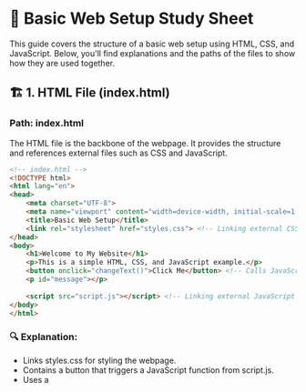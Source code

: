 
# 📖 Basic Web Setup Study Sheet

This guide covers the structure of a basic web setup using HTML, CSS, and JavaScript. Below, you'll find explanations and the paths of the files to show how they are used together.

## 🏗️ 1. HTML File (index.html)

### Path: index.html

The HTML file is the backbone of the webpage. It provides the structure and references external files such as CSS and JavaScript.

``` html
<!-- index.html -->
<!DOCTYPE html>
<html lang="en">
<head>
    <meta charset="UTF-8">
    <meta name="viewport" content="width=device-width, initial-scale=1.0">
    <title>Basic Web Setup</title>
    <link rel="stylesheet" href="styles.css"> <!-- Linking external CSS file -->
</head>
<body>
    <h1>Welcome to My Website</h1>
    <p>This is a simple HTML, CSS, and JavaScript example.</p>
    <button onclick="changeText()">Click Me</button> <!-- Calls JavaScript function -->
    <p id="message"></p>
    
    <script src="script.js"></script> <!-- Linking external JavaScript file -->
</body>
</html>
```
### 🔍 Explanation:

- Links styles.css for styling the webpage.
- Contains a button that triggers a JavaScript function from script.js.
- Uses a <script> tag at the bottom to include script.js.

## 🎨 2. CSS File (styles.css)

### Path: styles.css

The CSS file is used to style the webpage and improve its appearance.

```css
/* styles.css */
body {
    font-family: Arial, sans-serif;
    text-align: center;
    background-color: #f4f4f4;
}

button {
    padding: 10px 20px;
    font-size: 16px;
    background-color: blue;
    color: white;
    border: none;
    cursor: pointer;
}

button:hover {
    background-color: darkblue;
}
```
### 🔍 Explanation:
- Sets a background color and font styles for the entire page.
- Styles the button with padding, colors, and a hover effect.

## 🛠️ 3. JavaScript File (script.js)

### Path: script.js

The JavaScript file adds interactivity to the webpage.

```
// script.js
function changeText() {
    document.getElementById("message").innerText = "You clicked the button!";
}
```

### 🔍 Explanation:

Defines a function changeText() that modifies the text inside the <p> element with id="message" when the button is clicked.

This function is triggered via the onclick event on the button in the HTML: 

```html
 <button onclick="changeText()">Click Me</button> <!-- Calls JavaScript function -->
```

## 📌 Summary

- index.html – The structure of the webpage, linking to CSS and JavaScript files.
- styles.css – Styles the webpage, improving its visual presentation.
- script.js – Adds interactivity, making the webpage dynamic.

Together, these files form a basic web setup that allows for styling and interactive functionality. 🚀
